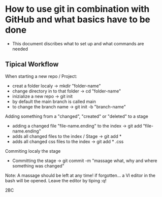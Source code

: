 # How to use git in combination with GitHub and what basics have to be done

- This document discribes what to set up and what commands are needed

## Tipical Workflow

When starting a new repo / Project:

- creat a folder localy -> mkdir "folder-name"
- change directory in to that folder -> cd "folder-name"
- inizialize a new repo -> git init
- by default the main branch is called main
- to change the branch name -> git init -b "branch-name"

Adding something from a "changed", "created" or "deleted" to a stage

- adding a changed file "file-name.ending" to the index -> git add "file-name.ending"
- adds all changed files to the index / Stage -> git add \*
- adds all changed css files to the index -> git add \* .css

Commiting localy the stage

- Committing the stage -> git commit -m "massage what, why and where something was changed"

Note:
A massage should be left at any time!
if forgotten... a VI editor in the bash will be opened.
Leave the editor by tiping :q!

2BC
